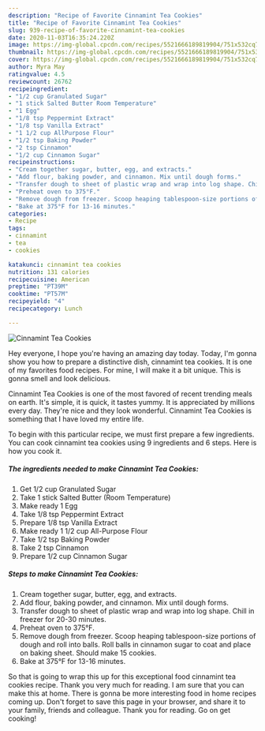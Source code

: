 ```yaml
---
description: "Recipe of Favorite Cinnamint Tea Cookies"
title: "Recipe of Favorite Cinnamint Tea Cookies"
slug: 939-recipe-of-favorite-cinnamint-tea-cookies
date: 2020-11-03T16:35:24.220Z
image: https://img-global.cpcdn.com/recipes/5521666189819904/751x532cq70/cinnamint-tea-cookies-recipe-main-photo.jpg
thumbnail: https://img-global.cpcdn.com/recipes/5521666189819904/751x532cq70/cinnamint-tea-cookies-recipe-main-photo.jpg
cover: https://img-global.cpcdn.com/recipes/5521666189819904/751x532cq70/cinnamint-tea-cookies-recipe-main-photo.jpg
author: Myra May
ratingvalue: 4.5
reviewcount: 26762
recipeingredient:
- "1/2 cup Granulated Sugar"
- "1 stick Salted Butter Room Temperature"
- "1 Egg"
- "1/8 tsp Peppermint Extract"
- "1/8 tsp Vanilla Extract"
- "1 1/2 cup AllPurpose Flour"
- "1/2 tsp Baking Powder"
- "2 tsp Cinnamon"
- "1/2 cup Cinnamon Sugar"
recipeinstructions:
- "Cream together sugar, butter, egg, and extracts."
- "Add flour, baking powder, and cinnamon. Mix until dough forms."
- "Transfer dough to sheet of plastic wrap and wrap into log shape. Chill in freezer for 20-30 minutes."
- "Preheat oven to 375°F."
- "Remove dough from freezer. Scoop heaping tablespoon-size portions of dough and roll into balls. Roll balls in cinnamon sugar to coat and place on baking sheet. Should make 15 cookies."
- "Bake at 375°F for 13-16 minutes."
categories:
- Recipe
tags:
- cinnamint
- tea
- cookies

katakunci: cinnamint tea cookies 
nutrition: 131 calories
recipecuisine: American
preptime: "PT39M"
cooktime: "PT57M"
recipeyield: "4"
recipecategory: Lunch

---
```



![Cinnamint Tea Cookies](https://img-global.cpcdn.com/recipes/5521666189819904/751x532cq70/cinnamint-tea-cookies-recipe-main-photo.jpg)

Hey everyone, I hope you're having an amazing day today. Today, I'm gonna show you how to prepare a distinctive dish, cinnamint tea cookies. It is one of my favorites food recipes. For mine, I will make it a bit unique. This is gonna smell and look delicious.



Cinnamint Tea Cookies is one of the most favored of recent trending meals on earth. It's simple, it is quick, it tastes yummy. It is appreciated by millions every day. They're nice and they look wonderful. Cinnamint Tea Cookies is something that I have loved my entire life.


To begin with this particular recipe, we must first prepare a few ingredients. You can cook cinnamint tea cookies using 9 ingredients and 6 steps. Here is how you cook it.

<!--inarticleads1-->

##### The ingredients needed to make Cinnamint Tea Cookies:

1. Get 1/2 cup Granulated Sugar
1. Take 1 stick Salted Butter (Room Temperature)
1. Make ready 1 Egg
1. Take 1/8 tsp Peppermint Extract
1. Prepare 1/8 tsp Vanilla Extract
1. Make ready 1 1/2 cup All-Purpose Flour
1. Take 1/2 tsp Baking Powder
1. Take 2 tsp Cinnamon
1. Prepare 1/2 cup Cinnamon Sugar




<!--inarticleads2-->

##### Steps to make Cinnamint Tea Cookies:

1. Cream together sugar, butter, egg, and extracts.
1. Add flour, baking powder, and cinnamon. Mix until dough forms.
1. Transfer dough to sheet of plastic wrap and wrap into log shape. Chill in freezer for 20-30 minutes.
1. Preheat oven to 375°F.
1. Remove dough from freezer. Scoop heaping tablespoon-size portions of dough and roll into balls. Roll balls in cinnamon sugar to coat and place on baking sheet. Should make 15 cookies.
1. Bake at 375°F for 13-16 minutes.




So that is going to wrap this up for this exceptional food cinnamint tea cookies recipe. Thank you very much for reading. I am sure that you can make this at home. There is gonna be more interesting food in home recipes coming up. Don't forget to save this page in your browser, and share it to your family, friends and colleague. Thank you for reading. Go on get cooking!
